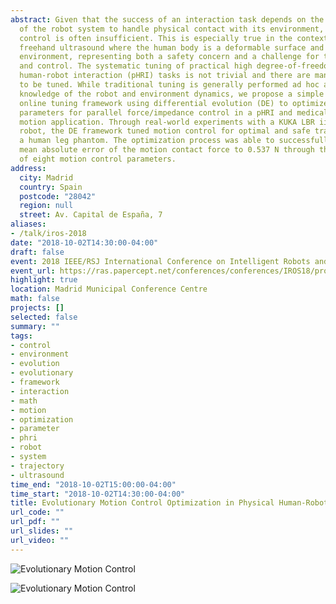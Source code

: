 ```yaml
---
abstract: Given that the success of an interaction task depends on the capability
  of the robot system to handle physical contact with its environment, pure motion
  control is often insufficient. This is especially true in the context of medical
  freehand ultrasound where the human body is a deformable surface and an unstructured
  environment, representing both a safety concern and a challenge for trajectory planning
  and control. The systematic tuning of practical high degree-of-freedom physical
  human-robot interaction (pHRI) tasks is not trivial and there are many parameters
  to be tuned. While traditional tuning is generally performed ad hoc and requires
  knowledge of the robot and environment dynamics, we propose a simple and effective
  online tuning framework using differential evolution (DE) to optimize the motion
  parameters for parallel force/impedance control in a pHRI and medical ultrasound
  motion application. Through real-world experiments with a KUKA LBR iiwa 7 R800 collaborative
  robot, the DE framework tuned motion control for optimal and safe trajectories along
  a human leg phantom. The optimization process was able to successfully reduce the
  mean absolute error of the motion contact force to 0.537 N through the evolution
  of eight motion control parameters.
address:
  city: Madrid
  country: Spain
  postcode: "28042"
  region: null
  street: Av. Capital de España, 7
aliases:
- /talk/iros-2018
date: "2018-10-02T14:30:00-04:00"
draft: false
event: 2018 IEEE/RSJ International Conference on Intelligent Robots and Systems (IROS)
event_url: https://ras.papercept.net/conferences/conferences/IROS18/program/IROS18_ContentListWeb_2.html
highlight: true
location: Madrid Municipal Conference Centre
math: false
projects: []
selected: false
summary: ""
tags:
- control
- environment
- evolution
- evolutionary
- framework
- interaction
- math
- motion
- optimization
- parameter
- phri
- robot
- system
- trajectory
- ultrasound
time_end: "2018-10-02T15:00:00-04:00"
time_start: "2018-10-02T14:30:00-04:00"
title: Evolutionary Motion Control Optimization in Physical Human-Robot Interaction
url_code: ""
url_pdf: ""
url_slides: ""
url_video: ""
---
```


![Evolutionary Motion Control](kuka-evo_1.gif)

![Evolutionary Motion Control](kuka-evo_4.gif)
